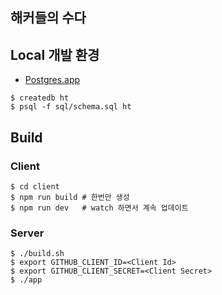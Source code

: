해커들의 수다
---------

## Local 개발 환경

- [Postgres.app](https://postgresapp.com/)

```
$ createdb ht
$ psql -f sql/schema.sql ht
```

## Build

### Client
```
$ cd client
$ npm run build # 한번만 생성
$ npm run dev   # watch 하면서 계속 업데이트
```

### Server
```
$ ./build.sh
$ export GITHUB_CLIENT_ID=<Client Id>
$ export GITHUB_CLIENT_SECRET=<Client Secret>
$ ./app
```
